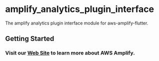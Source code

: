 # amplify_analytics_plugin_interface

The amplify analytics plugin interface module for aws-amplify-flutter.

## Getting Started

### Visit our [Web Site](https://docs.amplify.aws/) to learn more about AWS Amplify.

